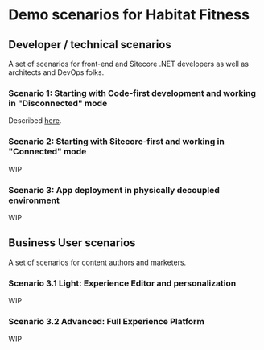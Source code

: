 # Demo scenarios for Habitat Fitness

## Developer / technical scenarios
A set of scenarios for front-end and Sitecore .NET developers as well as architects and DevOps folks.

### Scenario 1: Starting with Code-first development and working in "Disconnected" mode
Described [here](https://github.com/Sitecore/Sitecore.HabitatHome.Omni/blob/master/fitness/demo-script/scenario-1/readme.md).

### Scenario 2: Starting with Sitecore-first and working in "Connected" mode
WIP

### Scenario 3: App deployment in physically decoupled environment
WIP

## Business User scenarios
A set of scenarios for content authors and marketers.

### Scenario 3.1 Light: Experience Editor and personalization
WIP

### Scenario 3.2 Advanced: Full Experience Platform
WIP